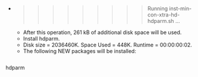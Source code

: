 * >>>>>>>>> Running inst-min-con-xtra-hd-hdparm.sh ...
  * After this operation, 261 kB of additional disk space will be used.
  * Install hdparm.
  * Disk size = 2036460K. Space Used = 448K. Runtime = 00:00:00:02.
  * The following NEW packages will be installed:
  ```bash
hdparm
  ```
